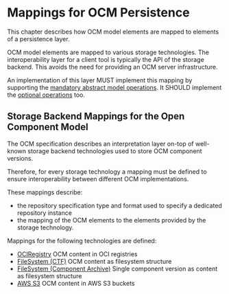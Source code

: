 # Mappings for OCM Persistence

This chapter describes how OCM model elements are mapped to elements of a persistence layer.

OCM model elements are mapped to various storage technologies. The interoperability layer for a client tool is typically the API of the storage backend. This avoids the need for providing an OCM server infrastructure.

An implementation of this layer MUST implement this mapping by supporting the [mandatory abstract model operations](../03-operations/README.md#mandatory-operations). It SHOULD implement the [optional operations](../03-operations/README.md#optional-operations) too.

## Storage Backend Mappings for the Open Component Model

The OCM specification describes an interpretation layer on-top of well-known storage backend technologies used to store OCM component versions.

Therefore, for every storage technology a mapping must be defined to ensure interoperability between different OCM implementations.

These mappings describe:
- the repository specification type and format used to specify a dedicated repository instance
- the mapping of the OCM elements to the elements provided by the storage technology.

Mappings for the following technologies are defined:

- [OCIRegistry](04-oci.md) OCM content in OCI registries
- [FileSystem (CTF)](03-files.md) OCM content as filesystem structure
- [FileSystem (Component Archive)](03-files.md) Single component version as content as filesystem structure
- [AWS S3](05-s3.md) OCM content in AWS S3 buckets